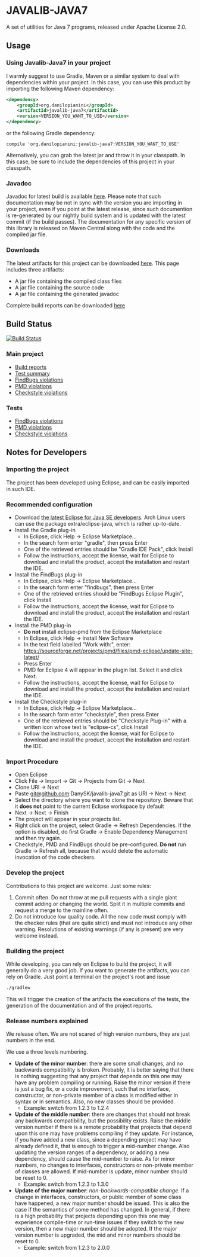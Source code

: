 # JAVALIB-JAVA7

A set of utilities for Java 7 programs, released under Apache License 2.0.

## Usage

### Using Javalib-Java7 in your project

I warmly suggest to use Gradle, Maven or a similar system to deal with dependencies within your project. In this case, you can use this product by importing the following Maven dependency:
```xml
<dependency>
    <groupId>org.danilopianini</groupId>
    <artifactId>javalib-java7</artifactId>
    <version>VERSION_YOU_WANT_TO_USE</version>
</dependency>
```
or the following Gradle dependency:
```Gradle
compile 'org.danilopianini:javalib-java7:VERSION_YOU_WANT_TO_USE'
```
Alternatively, you can grab the latest jar and throw it in your classpath. In this case, be sure to include the dependencies of this project in your classpath.

### Javadoc

Javadoc for latest build is available [here][Javadoc]. Please note that such documentation may be not in sync with the version you are importing in your project, even if you point at the latest release, since such documention is re-generated by our nightly build system and is updated with the latest commit (if the build passes).
The documentation for any specific version of this library is released on Maven Central along with the code and the compiled jar file.

### Downloads

The latest artifacts for this project can be downloaded [here][Jars]. This page includes three artifacts:
* A jar file containing the compiled class files
* A jar file containing the source code
* A jar file containing the generated javadoc

Complete build reports can be downloaded [here][reports]

## Build Status
[![Build Status](https://drone.io/github.com/DanySK/javalib-java7/status.png)](https://drone.io/github.com/DanySK/javalib-java7/latest)

### Main project
* [Build reports][dashboard]
* [Test summary][test]
* [FindBugs violations][findbugs]
* [PMD violations][pmd]
* [Checkstyle violations][checkstyle]

### Tests
* [FindBugs violations][findbugs-test]
* [PMD violations][pmd-test]
* [Checkstyle violations][checkstyle-test]


## Notes for Developers

### Importing the project
The project has been developed using Eclipse, and can be easily imported in such IDE.

### Recommended configuration
* Download [the latest Eclipse for Java SE developers][eclipse]. Arch Linux users can use the package extra/eclipse-java, which is rather up-to-date.
* Install the Gradle plug-in
	* In Eclipse, click Help -> Eclipse Marketplace...
	* In the search form enter "gradle", then press Enter
	* One of the retrieved entries should be "Gradle IDE Pack", click Install
	* Follow the instructions, accept the license, wait for Eclipse to download and install the product, accept the installation and restart the IDE.
* Install the FindBugs plug-in
	* In Eclipse, click Help -> Eclipse Marketplace...
	* In the search form enter "findbugs", then press Enter
	* One of the retrieved entries should be "FindBugs Eclipse Plugin", click Install
	* Follow the instructions, accept the license, wait for Eclipse to download and install the product, accept the installation and restart the IDE.
* Install the PMD plug-in
	* **Do not** install eclipse-pmd from the Eclipse Marketplace
	* In Eclipse, click Help -> Install New Software
	* In the text field labelled "Work with:", enter: https://sourceforge.net/projects/pmd/files/pmd-eclipse/update-site-latest/
	* Press Enter
	* PMD for Eclipse 4 will appear in the plugin list. Select it and click Next.
	* Follow the instructions, accept the license, wait for Eclipse to download and install the product, accept the installation and restart the IDE.
* Install the Checkstyle plug-in
	* In Eclipse, click Help -> Eclipse Marketplace...
	* In the search form enter "checkstyle", then press Enter
	* One of the retrieved entries should be "Checkstyle Plug-in" with a written icon whose text is "eclipse-cs", click Install
	* Follow the instructions, accept the license, wait for Eclipse to download and install the product, accept the installation and restart the IDE.

### Import Procedure
* Open Eclipse
* Click File -> Import -> Git -> Projects from Git -> Next
* Clone URI -> Next
* Paste git@github.com:DanySK/javalib-java7.git as URI -> Next -> Next
* Select the directory where you want to clone the repository. Beware that it **does not** point to the current Eclipse workspace by default
* Next -> Next -> Finish
* The project will appear in your projects list.
* Right click on the project, select Gradle -> Refresh Dependencies. If the option is disabled, do first Gradle -> Enable Dependency Management and then try again.
* Checkstyle, PMD and FindBugs should be pre-configured. **Do not** run Gradle -> Refresh all, because that would delete the automatic invocation of the code checkers.

### Develop the project
Contributions to this project are welcome. Just some rules:
1. Commit often. Do not throw at me pull requests with a single giant commit adding or changing the world. Split it in multiple commits and request a merge to the mainline often.
2. Do not introduce low quality code. All the new code must comply with the checker rules (that are quite strict) and must not introduce any other warning. Resolutions of existing warnings (if any is present) are very welcome instead.

### Building the project
While developing, you can rely on Eclipse to build the project, it will generally do a very good job.
If you want to generate the artifacts, you can rely on Gradle. Just point a terminal on the project's root and issue
```bash
./gradlew
```
This will trigger the creation of the artifacts the executions of the tests, the generation of the documentation and of the project reports.

### Release numbers explained
We release often. We are not scared of high version numbers, they are just numbers in the end.

We use a three levels numbering.
* **Update of the minor number**: there are some small changes, and no backwards compatibility is broken. Probably, it is better saying that there is nothing suggesting that any project that depends on this one may have any problem compiling or running. Raise the minor version if there is just a bug fix, or a code improvement, such that no interface, constructor, or non-private member of a class is modified either in syntax or in semantics. Also, no new classes should be provided.
	* Example: switch from 1.2.3 to 1.2.4 
* **Update of the middle number**: there are changes that should not break any backwards compatibility, but the possibility exists. Raise the middle version number if there is a remote probability that projects that depend upon this one may have problems compiling if they update. For instance, if you have added a new class, since a depending project may have already defined it, that is enough to trigger a mid-number change. Also updating the version ranges of a dependency, or adding a new dependency, should cause the mid-number to raise. As for minor numbers, no changes to interfaces, constructors or non-private member of classes are allowed. If mid-number is update, minor number should be reset to 0.
	* Example: switch from 1.2.3 to 1.3.0 
* **Update of the major number**: *non-backwards-compatible change*. If a change in interfaces, constructors, or public member of some class have happened, a new major number should be issued. This is also the case if the semantics of some method has changed. In general, if there is a high probability that projects depending upon this one may experience compile-time or run-time issues if they switch to the new version, then a new major number should be adopted. If the major version number is upgraded, the mid and minor numbers should be reset to 0.
	* Example: switch from 1.2.3 to 2.0.0 


[Javadoc]: http://137.204.107.70/javalib-build/javalib-java7/build/docs/javadoc/
[Jars]: https://drone.io/github.com/DanySK/javalib-java7/files
[reports]: https://drone.io/github.com/DanySK/javalib-java7/files/build/reports/reports.tar
[dashboard]: http://137.204.107.70/javalib-build/javalib-java7/build/reports/buildDashboard/
[test]: http://137.204.107.70/javalib-build/javalib-java7/build/reports/tests/
[checkstyle]: http://137.204.107.70/javalib-build/javalib-java7/build/reports/checkstyle/main.html
[checkstyle-test]: http://137.204.107.70/javalib-build/javalib-java7/build/reports/checkstyle/test.html
[findbugs]: http://137.204.107.70/javalib-build/javalib-java7/build/reports/findbugs/main.html
[findbugs-test]: http://137.204.107.70/javalib-build/javalib-java7/build/reports/findbugs/test.html
[pmd]: http://137.204.107.70/javalib-build/javalib-java7/build/reports/pmd/main.html
[pmd-test]: http://137.204.107.70/javalib-build/javalib-java7/build/reports/pmd/test.html
[eclipse]: https://eclipse.org/downloads/
